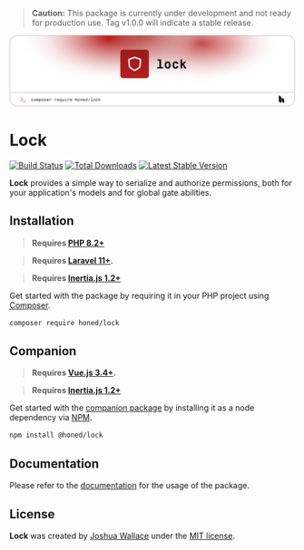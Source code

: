 > **Caution:** This package is currently under development and not ready for production use. Tag v1.0.0 will indicate a stable release.

<a href="https://honed.dev/lock">
    <picture>
        <source media="(prefers-color-scheme: dark)" srcset="art/header-dark.png">
        <img alt="" src="art/header-light.png">
    </picture>
</a>

# Lock

<p>
    <a href="https://github.com/honedlabs/lock/actions"><img src="https://github.com/honedlabs/lock/actions/workflows/tests.yml/badge.svg" alt="Build Status"></a>
    <a href="https://packagist.org/packages/honed/lock"><img src="https://img.shields.io/packagist/dt/honed/lock" alt="Total Downloads"></a>
    <a href="https://packagist.org/packages/honed/lock"><img src="https://img.shields.io/packagist/v/honed/lock" alt="Latest Stable Version"></a>
</p>

**Lock** provides a simple way to serialize and authorize permissions, both for your application's models and for global gate abilities.

## Installation

> **Requires [PHP 8.2+](https://php.net/releases/)**

> **Requires [Laravel 11+](https://laravel.com/docs/releases).**

> **Requires [Inertia.js 1.2+](https://inertiajs.com/server-side-setup)**

Get started with the package by requiring it in your PHP project using [Composer](https://getcomposer.org/).

```bash
composer require honed/lock
```

## Companion

> **Requires [Vue.js 3.4+](https://vuejs.org/about/releases.html).**

> **Requires [Inertia.js 1.2+](https://inertiajs.com/client-side-setup)**

Get started with the [companion package](https://github.com/honedlabs/lock-vue) by installing it as a node dependency via [NPM](https://npmjs.com).

```bash
npm install @honed/lock
```

## Documentation

Please refer to the [documentation](https://honed.dev/lock) for the usage of the package.

## License

**Lock** was created by [Joshua Wallace](https://joshua-wallace.com) under the [MIT license](https://opensource.org/licenses/MIT).